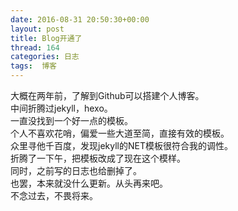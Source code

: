 ```yaml
---
date: 2016-08-31 20:50:30+00:00
layout: post
title: Blog开通了
thread: 164
categories: 日志
tags:  博客
---
```


大概在两年前，了解到Github可以搭建个人博客。  
中间折腾过jekyll，hexo。  
一直没找到一个好一点的模板。  
个人不喜欢花哨，偏爱一些大道至简，直接有效的模板。    
众里寻他千百度，发现jekyll的NET模板很符合我的调性。  
折腾了一下午，把模板改成了现在这个模样。  
同时，之前写的日志也给删掉了。  
也罢，本来就没什么更新。从头再来吧。  
不念过去，不畏将来。
